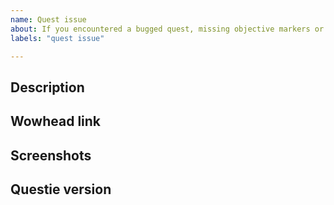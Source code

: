 ```yaml
---
name: Quest issue
about: If you encountered a bugged quest, missing objective markers or if quests are shown on your map which you already completed choose this issue type.
labels: "quest issue"

---
```

<!-- READ THIS FIRST

Hello, thanks for taking the time to report a quest bug!

Before you proceed, please verify that you're running the latest version of Questie. The easiest way to do this is via the Twitch client, but you can also download the latest version here: https://www.curseforge.com/wow/addons/questie

Questie is one of the most popular Classic WoW addons, with over 15M downloads. However, like almost all WoW addons, it's built and maintained by a team of volunteers. The current Questie team is:

* @BreakBB / TheCrux#1702 (Discord) - Development
* @drejjmit / Drejjmit#8241 (Discord) - Testing/Research

If you'd like to help, please consider making a donation. You can do so here: https://www.paypal.com/donate/?token=c--8f5sBBxgoYEaff48HWGa7A221vU8ZgSoG6sKvjGMKb5OrRQmvKdm9NsRp14CZpfIxcW&country.x=US&locale.x=US

You can also help as a tester, developer or translator, please join the Questie Discord here https://discord.gg/fYcQfv7

-->


## Description
<!-- Explain in detail what problem you encountered. Is a quest not showing or showing again or an objective not showing or a spawn missing? -->


## Wowhead link
<!-- If this issue is about a quest/npc/item/... then please include a link to it from Wowhead: https://classic.wowhead.com -->


## Screenshots
<!-- If you can, add a screenshot to help explaining the problem (e.g. of your map where a quest is not shown but the NPC has an ! above him). Simply drag and drop the image in this input field, no need to upload it to any other image platform. -->


## Questie version
<!--
Which version of Questie are you using? You can find it by:
- 1. Hovering over the Questie Minimap Icon
- 2. looking at your Questie.toc file (open it with any text editor).
It looks something like this: "v5.9.0" or "## Version: 5.9.0".
-->
